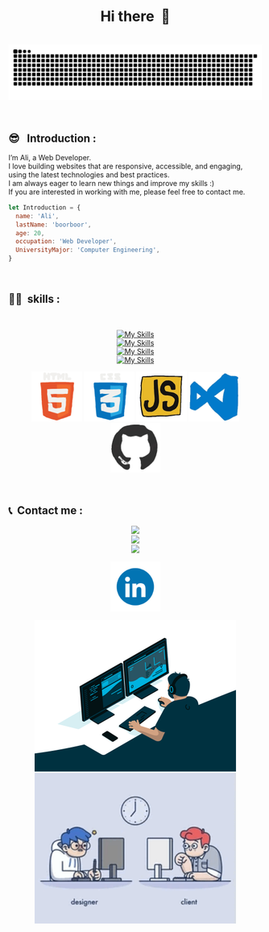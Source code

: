 <h1 align="center">Hi there &nbsp;👋<h1/>
<img align="center" src="https://raw.githubusercontent.com/imrrobat/imrrobat/d1b244e170d2b75fdda3efd499eaaf163f7a617c/images/github-contribution-grid-snake.svg" /><br><br>
<h2>😎 &nbsp; Introduction :</h2>
<p>
  I’m Ali, a Web Developer.<br>
  I love building websites that are responsive, accessible, and engaging, using the latest technologies and best practices.<br>
  I am always eager to learn new things and improve my skills :)<br>
  If you are interested in working with me, please feel free to contact me.
</p>
  
```javascript
let Introduction = {
  name: 'Ali',
  lastName: 'boorboor',
  age: 20,
  occupation: 'Web Developer',
  UniversityMajor: 'Computer Engineering',
}
```
<br>
<h2>👨‍💻&nbsp; skills :</h3>
<!-- <div align="center">
  ![HTML5](https://img.shields.io/badge/html5-%23E34F26.svg?style=for-the-badge&logo=html5&logoColor=white)
  ![CSS3](https://img.shields.io/badge/css3-%231572B6.svg?style=for-the-badge&logo=css3&logoColor=white)
  ![SASS](https://img.shields.io/badge/SASS-hotpink.svg?style=for-the-badge&logo=SASS&logoColor=white)
  ![TailwindCSS](https://img.shields.io/badge/tailwindcss-%2338B2AC.svg?style=for-the-badge&logo=tailwind-css&logoColor=white)
  ![JavaScript](https://img.shields.io/badge/javascript-%23323330.svg?style=for-the-badge&logo=javascript&logoColor=%23F7DF1E)
  ![Git](https://img.shields.io/badge/git-%23F05033.svg?style=for-the-badge&logo=git&logoColor=white)
  ![GitHub](https://img.shields.io/badge/github-%23121011.svg?style=for-the-badge&logo=github&logoColor=white)
  ![Vite](https://img.shields.io/badge/vite-%23646CFF.svg?style=for-the-badge&logo=vite&logoColor=white)
  ![NPM](https://img.shields.io/badge/NPM-%23CB3837.svg?style=for-the-badge&logo=npm&logoColor=white)
</div> -->
<br>
<div align="center">
  
  [![My Skills](https://skillicons.dev/icons?i=html,css,sass,tailwind,mui)](https://skillicons.dev)<br>
  [![My Skills](https://skillicons.dev/icons?i=js,ts,react,next,cypress)](https://skillicons.dev)<br>
  [![My Skills](https://skillicons.dev/icons?i=nodejs,express,mongo,mysql)](https://skillicons.dev)<br>
  [![My Skills](https://skillicons.dev/icons?i=git,github,vite,npm,pnpm,regex,vscode)](https://skillicons.dev)
  <!-- <div><img src='https://github.com/Ali-boorboor/Ali-boorboor/blob/main/npm-icon.png'></div> -->
  
<!--  ![Top Langs](https://github-readme-stats.vercel.app/api/top-langs/?username=Ali-boorboor&hide_progress=true) -->
</div>
<p align="center">
  <img src="https://github.com/Ali-boorboor/Ali-boorboor/blob/main/HTML-gif.gif" width="100">
  <img src="https://github.com/Ali-boorboor/Ali-boorboor/blob/main/CSS-gif.gif" width="100">
  <img src="https://github.com/Ali-boorboor/Ali-boorboor/blob/main/javascript.gif" width="100">
  <img src="https://github.com/Ali-boorboor/Ali-boorboor/blob/main/vscode.gif" width="100">
  <img src="https://github.com/Ali-boorboor/Ali-boorboor/blob/main/github.gif" width="100">
</p>
<br>
<h2>📞&nbsp; Contact me :</h2>
<p align="center">
  <a href="https://t.me/adroexx" text-decoration="none">
    <img src="https://img.shields.io/badge/Telegram-@adroexx-blue?style=flat&logo=telegram">
  </a>
  <br>
  <a href="https://www.instagram.com/adroexx">
    <img src="https://img.shields.io/badge/Instagram-@adroexx-red?style=flat&logo=instagram">
  </a>
  <br>
  <a href="https://www.linkedin.com/in/Ali-boorboor/">
    <img src="https://img.shields.io/badge/LinkedIn-Ali--boorboor-white?style=flat&logo=linkedin">
  </a>
</p>
<p align="center"><img src="https://github.com/Ali-boorboor/Ali-boorboor/blob/main/linkedIn.gif" width="100"></p>
<p align="center">
  <img src="https://github.com/Ali-boorboor/Ali-boorboor/blob/main/programming.gif" width="400">
  <img src="https://github.com/Ali-boorboor/Ali-boorboor/blob/main/funny-designer.gif" width="400">
</p>
